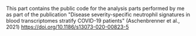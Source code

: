 This part contains the public code for the analysis parts performed by me as part of the publication 
"Disease severity-specific neutrophil signatures in blood transcriptomes stratify COVID-19 patients" (Aschenbrenner et al., 2021)
https://doi.org/10.1186/s13073-020-00823-5

